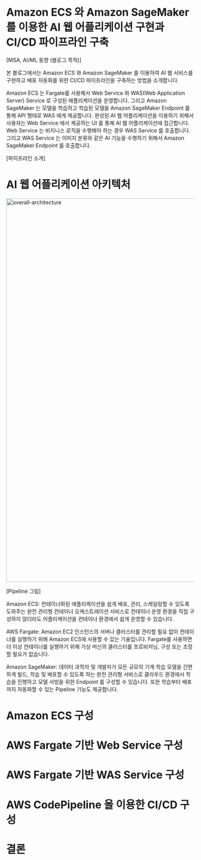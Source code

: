 # Amazon ECS 와 Amazon SageMaker 를 이용한 AI 웹 어플리케이션 구현과 CI/CD 파이프라인 구축

[MSA, AI/ML 동향 (블로그 목적)]

본 블로그에서는 Amazon ECS 와 Amazon SageMaker 를 이용하여 AI 웹 서비스를 구현하고 배포 자동화를 위한 CI/CD 파이프라인을 구축하는 방법을 소개합니다.

Amazon ECS 는 Fargate를 사용해서 Web Service 와 WAS(Web Application Server) Service 로 구성된 애플리케이션을 운영합니다. 그리고 Amazon SageMaker 는 모델을 학습하고 학습된 모델을 Amazon SageMaker Endpoint 를 통해 API 형태로 WAS 에게 제공합니다. 완성된 AI 웹 어플리케이션을 이용하기 위해서 사용자는 Web Service 에서 제공하는 UI 를 통해 AI 웹 어플리케이션에 접근합니다. Web Service 는 비지니스 로직을 수행해야 하는 경우 WAS Service 를 호출합니다. 그리고 WAS Service 는 이미지 분류와 같은 AI 기능을 수행하기 위해서 Amazon SageMaker Endpoint 를 호출합니다.

[파이프라인 소개]

# AI 웹 어플리케이션 아키텍처

<img width="1024" alt="overall-architecture" src="https://github.com/hijigoo/ecs-fargate-sagemaker-based-webservice/assets/1788481/cf160a90-dda9-4998-84b4-2d74d44edae4">

[Pipeline 그림]

Amazon ECS: 컨테이너화된 애플리케이션을 쉽게 배포, 관리, 스케일링할 수 있도록 도와주는 완전 관리형 컨테이너 오케스트레이션 서비스로 컨테이너 운영 환경을 직접 구성하지 않더라도 어플리케이션을 컨테이너 환경에서 쉽게 운영할 수 있습니다.

AWS Fargate: Amazon EC2 인스턴스의 서버나 클러스터를 관리할 필요 없이 컨테이너를 실행하기 위해 Amazon ECS에 사용할 수 있는 기술입니다. Fargate를 사용하면 더 이상 컨테이너를 실행하기 위해 가상 머신의 클러스터를 프로비저닝, 구성 또는 조정할 필요가 없습니다. 

Amazon SageMaker: 데이터 과학자 및 개발자가 모든 규모의 기계 학습 모델을 간편하게 빌드, 학습 및 배포할 수 있도록 하는 완전 관리형 서비스로 클라우드 환경에서 학습을 진행하고 모델 서빙을 위한 Endpoint 를 구성할 수 있습니다. 또한 학습부터 배포까지 자동화할 수 있는 Pipeline 기능도 제공합니다.


# Amazon ECS 구성

# AWS Fargate 기반 Web Service 구성

# AWS Fargate 기반 WAS Service 구성

# AWS CodePipeline 을 이용한 CI/CD 구성

# 결론